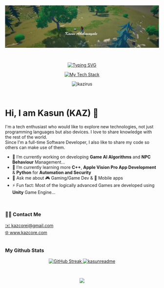 <p align="center"> 
    <img  src="./res/cover.jpg"/>
</p>
</br>
<p align="center">
  <a href="https://git.io/typing-svg">
    <img src="https://readme-typing-svg.demolab.com?weight=800&duration=3000&pause=1000&color=ff8f00&center=true&vCenter=true&random=false&width=800&lines=Senior+Full+Stack+Developer;Expert+in+Mobile+Applications+%26+Game+Development;AR%2FVR%2FXR+Enthusiast;Cyber+Security+Researcher" alt="Typing SVG" />
  </a>
</p>

<p align="center"> 
  <a href="https://github.com/ikazirus">
    <img src="https://github-readme-tech-stack.vercel.app/api/cards?align=center&titleAlign=center&showBorder=false&lineHeight=4&lineCount=3&hideTitle=true&theme=github_dark&gap=4&width=890&hideBg=true&bg=%23FFFFFF&badge=%238072e6&border=%23D8DEE4&titleColor=%233f7ec5&line1=Dart%2CDart%2C7b88ff%3BPython%2CPython%2C1ba100%3BCsharp%2CC+Sharp%2Ce33edf%3BCPlusPlus%2CC%2B%2B%2C6eb5ee%3BTypescript%2CTypescript%2C59d4ff%3BJavaScript%2CJavaScript%2Cddd000%3BRLua%2CLua%2C004dff%3BRuby%2CRuby%2Cff4d4d%3BJava%2CJava%2Cff4d4d%3B&line2=Flutter%2CFlutter%2C73b9fb%3BUnity%2CUnity%2C000000%3BUnreal+Engine%2CUE+5%2C000000%3BDjango%2CDjango%2C05ff02%3BFlask%2CFlask%2Cf4d380%3BNestJS%2CNestJS%2Cff0da8%3BTensorflow%2CTensorflow%2Cdb9b00%3BArduino%2CArduino%2C00e1a6%3B&line3=Firebase%2CFirebase%2Cffd308%3BSupabase%2CSupabase%2C1a7503%3BPostgreSQL%2CPostgreSQL%2C486fff%3BDocker%2CDocker%2C5089ff%3BiOS%2CiOS%2Cbbb8b8%3BAndroid%2CAndroid%2C58ffa1%3B" alt="My Tech Stack" />
  </a>
  
</p>

<p align="center"> 
  <img src="https://komarev.com/ghpvc/?username=ikazirus&label=Profile%20views&style=flat" alt="ikazirus" /> 
</p>

</br>

# Hi, I am Kasun (KAZ) 👋

<p>
I'm a tech enthusiast who would like to explore new technologies, not just programming languages but also devices.
I love to share knowledge with the rest of the world.
</br>
Since I'm a full-time Software Developer, I also like to share my code so others can make use of them.  
</br>

- 🔭 I’m currently working on developing **Game AI Algorithms** and **NPC Behaviour** Management...
- 🌱 I’m currently learning more **C++**, **Apple Vision Pro App Development** & **Python** for **Automation and Security**
- 💬 Ask me about 🎮 Gaming/Game Dev & 📱 Mobile apps
- ⚡ Fun fact: Most of the logically advanced Games are developed using **Unity** Game Engine...
</p>


</br>

### 🤙🏻 Contact Me 
<a href="mailto:kazcorei@gmail.com">✉️ kazcorei@gmail.com</a>
</br> 
<a href="https://www.kazcore.com">🌐 www.kazcore.com</a>
</br> 
</br>

### My Github Stats
<p align="center">
  <a href="https://github.com/ikazirus">
    <img height="200" src="https://streak-stats.demolab.com?user=ikazirus&hide_border=true&theme=great-gatsby" alt="GitHub Streak" /> 
  </a>
 <a href="https://github.com/ikazirus">
    <img  height="200"  src="https://github-readme-stats.vercel.app/api/top-langs/?username=ikazirus&layout=compact&hide_border=true&theme=great-gatsby&langs_count=10" alt="kasunreadme" /> 
 </a>
</p>

<p  align="center">
 <a href="https://github.com/ikazirus">
<!--   <img align="center" src="https://myreadme.vercel.app/api/embed/ikazirus?panels=userstatistics,commitgraph" alt="kasunreadme" /> -->
 </a>
</p>
</br> 

<p align="center"> 
<!--   <img align="center" src="./res/load.gif"/> -->
  <img align="center" src="https://github-profile-trophy.vercel.app/?username=ikazirus&theme=great-gatsby&margin-w=12&margin-h=15&rank=SECRET,SSS,SS,S,AAA,AA,A,B,C" />
<!--   <img align="center" src="./res/load.gif"/z> -->
</p>

